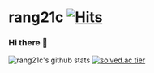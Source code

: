 # rang21c   [![Hits](https://hits.seeyoufarm.com/api/count/incr/badge.svg?url=https%3A%2F%2Fgithub.com%2Frang21c%2Fhit-counter&count_bg=%2354D7C6&title_bg=%23DBB3A9&icon=&icon_color=%23E7E7E7&title=Hits&edge_flat=false)](https://hits.seeyoufarm.com)
### Hi there 👋 

![rang21c's github stats](https://github-readme-stats.vercel.app/api?username=rang21c&show_icons=true&theme=radical) [![solved.ac tier](http://mazassumnida.wtf/api/generate_badge?boj=rang21c)](https://solved.ac/rang21c)  

<!--[![Top Langs](https://github-readme-stats.vercel.app/api/top-langs/?username=rang21c&layout=compact)](https://github.com/anuraghazra/github-readme-stats)-->
